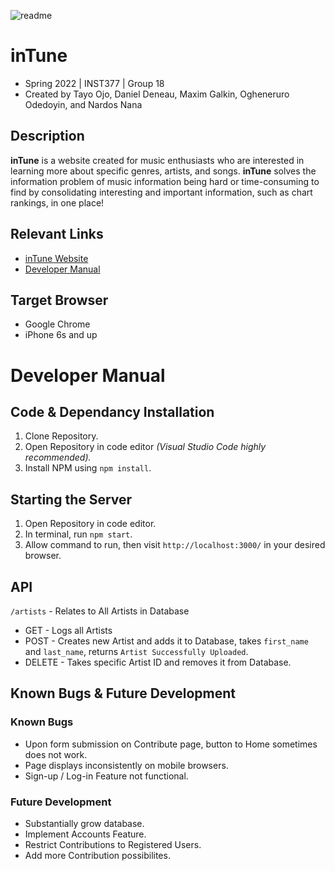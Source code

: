 ![readme](https://user-images.githubusercontent.com/54911634/167470570-c607dd94-5dd8-439d-8c0a-edc4f1153368.png)
# inTune
- Spring 2022 | INST377 | Group 18
- Created by Tayo Ojo, Daniel Deneau, Maxim Galkin, Ogheneruro Odedoyin, and Nardos Nana

## Description
**inTune** is a website created for music enthusiasts who are interested in learning more about specific genres, artists, and songs. **inTune** solves the information problem of music information being hard or time-consuming to find by consolidating interesting and important information, such as chart rankings, in one place!

## Relevant Links
- [inTune Website](https://group18-final-inst377sp2021.herokuapp.com/)
- [Developer Manual](#Developer-Manual)


## Target Browser
- Google Chrome
- iPhone 6s and up

# Developer Manual

## Code & Dependancy Installation
1. Clone Repository.
2. Open Repository in code editor *(Visual Studio Code highly recommended).*
3. Install NPM using ```npm install```.

## Starting the Server
1. Open Repository in code editor.
2. In terminal, run ```npm start```.
3. Allow command to run, then visit ```http://localhost:3000/``` in your desired browser.

## API 

```/artists``` - Relates to All Artists in Database
- GET - Logs all Artists
- POST - Creates new Artist and adds it to Database, takes ```first_name``` and ```last_name```, returns ```Artist Successfully Uploaded```.
- DELETE - Takes specific Artist ID and removes it from Database.

## Known Bugs & Future Development
### Known Bugs
- Upon form submission on Contribute page, button to Home sometimes does not work.
- Page displays inconsistently on mobile browsers.
- Sign-up / Log-in Feature not functional.


### Future Development
- Substantially grow database.
- Implement Accounts Feature.
- Restrict Contributions to Registered Users.
- Add more Contribution possibilites.
